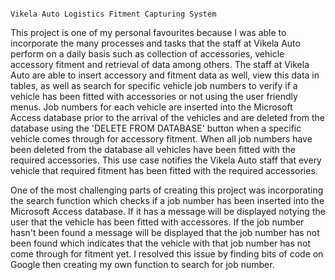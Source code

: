                                                                           Vikela Auto Logistics Fitment Capturing System

This project is one of my personal favourites because I was able to incorporate the many processes and tasks that the staff at Vikela Auto perform on a daily basis such as collection of accessories, vehicle accessory fitment and retrieval of data among others.
The staff at Vikela Auto are able to insert accessory and fitment data as well, view this data in tables, as well as search for specific vehicle job numbers to verify if a vehicle has been fitted with accessories or not using the user friendly menus.
Job numbers for each vehicle are inserted into the Microsoft Access database prior to the arrival of the vehicles and are deleted from the database using the 'DELETE FROM DATABASE' button when a specific vehicle comes through for accessory fitment. When all job numbers have been deleted from the database all vehicles have been fitted with the required accessories. This use case notifies the Vikela Auto staff that every vehicle that required fitment has been fitted with the required accessories.

One of the most challenging parts of creating this project was incorporating the search function which checks if a job number has been inserted into the Microsoft Access database. If it has a message will be displayed notying the user that the vehicle has been fitted with accessores. If the job number hasn't been found a message will be displayed that the job number has not been found which indicates that the vehicle with that job number has not come through for fitment yet. I resolved this issue by finding bits of code on Google then creating my own function to search for job number.
